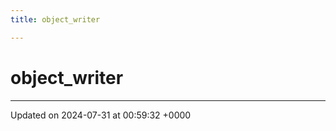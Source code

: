 ```yaml
---
title: object_writer

---
```


# object_writer





-------------------------------

Updated on 2024-07-31 at 00:59:32 +0000